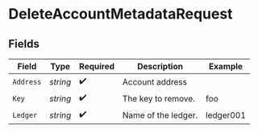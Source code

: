 # DeleteAccountMetadataRequest


## Fields

| Field               | Type                | Required            | Description         | Example             |
| ------------------- | ------------------- | ------------------- | ------------------- | ------------------- |
| `Address`           | *string*            | :heavy_check_mark:  | Account address     |                     |
| `Key`               | *string*            | :heavy_check_mark:  | The key to remove.  | foo                 |
| `Ledger`            | *string*            | :heavy_check_mark:  | Name of the ledger. | ledger001           |